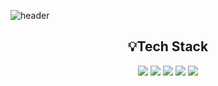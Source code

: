 ![header](https://capsule-render.vercel.app/api?type=waving&color=gradient&customColorList=0,1,7,9,11,14,15,18,20,27&height=300&section=header&text=Sujin();&animation=twinkling&fontSize=80&fontAlignY=45)

<h2 align="center">💡Tech Stack</h2>
<p align="center">
    <img src="https://img.shields.io/badge/Javascript-F7DF1E?style=flat-square&logo=javascript&logoColor=black"/>
    <img src="https://img.shields.io/badge/Vue.js-64B587?style=flat-square&logo=Vue.js&logoColor=white"/>
    <img src="https://img.shields.io/badge/HTML5-E34F26?style=flat-square&logo=HTML5&logoColor=white"/>
    <img src="https://img.shields.io/badge/css-1572B6?style=flat-square&logo=css3&logoColor=white"/>
    <img src="https://img.shields.io/badge/scss-CC6699?style=flat-square&logo=Sass&logoColor=white"/>
</p>
<!--
**5ujin/5ujin** is a ✨ _special_ ✨ repository because its `README.md` (this file) appears on your GitHub profile.

Here are some ideas to get you started:

- 🔭 I’m currently working on ...
- 🌱 I’m currently learning ...
- 👯 I’m looking to collaborate on ...
- 🤔 I’m looking for help with ...
- 💬 Ask me about ...
- 📫 How to reach me: ...
- 😄 Pronouns: ...
- ⚡ Fun fact: ...
-->
